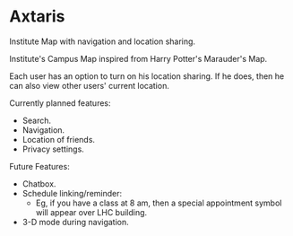 # Axtaris
Institute Map with navigation and location sharing.

Institute's Campus Map inspired from Harry Potter's Marauder's Map.

Each user has an option to turn on his location sharing. If he does, then he can also view other users' current location.

Currently planned features:
  - Search.
  - Navigation.
  - Location of friends.
  - Privacy settings.

Future Features:
  - Chatbox.
  - Schedule linking/reminder:
    - Eg, if you have a class at 8 am, then a special appointment symbol will appear over LHC building.
  - 3-D mode during navigation.
